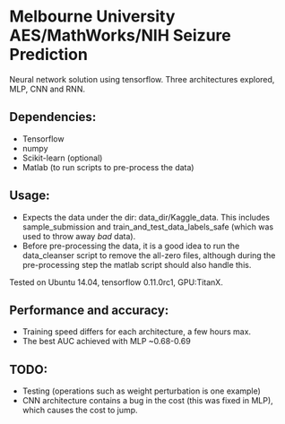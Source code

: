 # Melbourne University AES/MathWorks/NIH Seizure Prediction

Neural network solution using tensorflow. Three architectures explored, MLP, CNN and RNN.

## Dependencies:
- Tensorflow
- numpy
- Scikit-learn (optional)
- Matlab (to run scripts to pre-process the data)

## Usage:
- Expects the data under the dir: data_dir/Kaggle_data. This includes sample_submission and train_and_test_data_labels_safe (which was used to throw away *bad* data).
- Before pre-processing the data, it is a good idea to run the data_cleanser script to remove the all-zero files, although during the pre-processing step the matlab script should also handle this.


Tested on Ubuntu 14.04, tensorflow 0.11.0rc1, GPU:TitanX.

## Performance and accuracy:
- Training speed differs for each architecture, a few hours max.
- The best AUC achieved with MLP ~0.68-0.69

## TODO:
- Testing (operations such as weight perturbation is one example)
- CNN architecture contains a bug in the cost (this was fixed in MLP), which causes the cost to jump.

